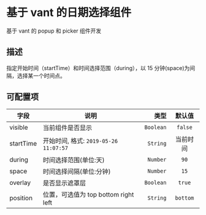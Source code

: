 # 基于 vant 的日期选择组件

基于 vant 的 popup 和 picker 组件开发

## 描述

指定开始时间（startTime）和时间选择范围（during），以 15 分钟(space)为间隔，选择某一个时间点。

## 可配置项

| 字段      | 说明                                  |      类型 |  默认值  |
|-----------|---------------------------------------|----------:|:--------:|
| visible   | 当前组件是否显示                      | `Boolean` | `false`  |
| startTime | 开始时间, 格式: `2019-05-26 11:07:57` |  `String` | 当前时间 |
| during    | 时间选择范围(单位:天)                 |  `Number` |   `90`   |
| space     | 时间选择间隔(单位:分钟)                 |  `Number` |   `15`   |
| overlay   | 是否显示遮罩层                        | `Boolean` |  `true`  |
| position  | 位置，可选值为 top bottom right left  |  `String` | `bottom` |